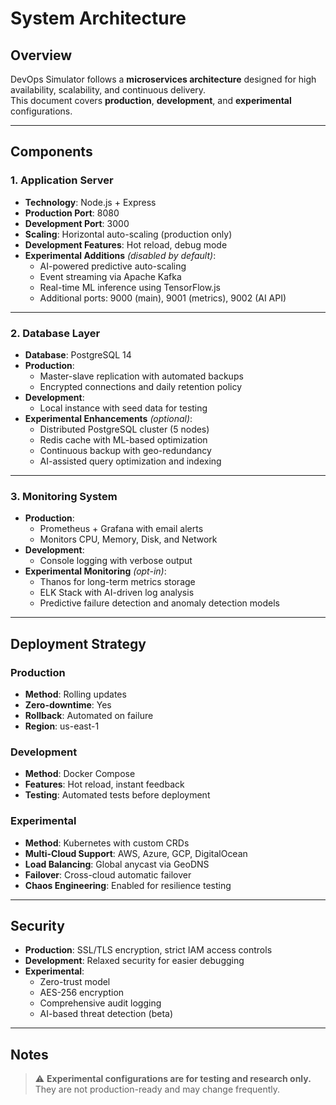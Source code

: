 # System Architecture

## Overview
DevOps Simulator follows a **microservices architecture** designed for high availability, scalability, and continuous delivery.  
This document covers **production**, **development**, and **experimental** configurations.

---

## Components

### 1. Application Server
- **Technology**: Node.js + Express
- **Production Port**: 8080
- **Development Port**: 3000
- **Scaling**: Horizontal auto-scaling (production only)
- **Development Features**: Hot reload, debug mode
- **Experimental Additions** *(disabled by default)*:
  - AI-powered predictive auto-scaling
  - Event streaming via Apache Kafka
  - Real-time ML inference using TensorFlow.js
  - Additional ports: 9000 (main), 9001 (metrics), 9002 (AI API)

---

### 2. Database Layer
- **Database**: PostgreSQL 14
- **Production**:
  - Master-slave replication with automated backups
  - Encrypted connections and daily retention policy
- **Development**:
  - Local instance with seed data for testing
- **Experimental Enhancements** *(optional)*:
  - Distributed PostgreSQL cluster (5 nodes)
  - Redis cache with ML-based optimization
  - Continuous backup with geo-redundancy
  - AI-assisted query optimization and indexing

---

### 3. Monitoring System
- **Production**:
  - Prometheus + Grafana with email alerts
  - Monitors CPU, Memory, Disk, and Network
- **Development**:
  - Console logging with verbose output
- **Experimental Monitoring** *(opt-in)*:
  - Thanos for long-term metrics storage
  - ELK Stack with AI-driven log analysis
  - Predictive failure detection and anomaly detection models

---

## Deployment Strategy

### Production
- **Method**: Rolling updates
- **Zero-downtime**: Yes
- **Rollback**: Automated on failure
- **Region**: us-east-1

### Development
- **Method**: Docker Compose
- **Features**: Hot reload, instant feedback
- **Testing**: Automated tests before deployment

### Experimental
- **Method**: Kubernetes with custom CRDs
- **Multi-Cloud Support**: AWS, Azure, GCP, DigitalOcean
- **Load Balancing**: Global anycast via GeoDNS
- **Failover**: Cross-cloud automatic failover
- **Chaos Engineering**: Enabled for resilience testing

---

## Security
- **Production**: SSL/TLS encryption, strict IAM access controls
- **Development**: Relaxed security for easier debugging
- **Experimental**:
  - Zero-trust model
  - AES-256 encryption
  - Comprehensive audit logging
  - AI-based threat detection (beta)

---

## Notes
> ⚠️ **Experimental configurations are for testing and research only.**  
> They are not production-ready and may change frequently.

